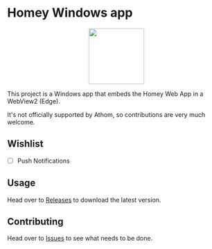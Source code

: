 # Homey Windows app

<p align=center>
<img src="/Homey/logo.ico?raw=true" width="128">
</p>

This project is a Windows app that embeds the Homey Web App in a WebView2 (Edge).

It's not officially supported by Athom, so contributions are very much welcome.

## Wishlist

- [ ] Push Notifications

## Usage

Head over to [Releases](https://github.com/athombv/homey-windows-app/releases) to download the latest version.

## Contributing

Head over to [Issues](https://github.com/athombv/homey-windows-app/issues) to see what needs to be done.
